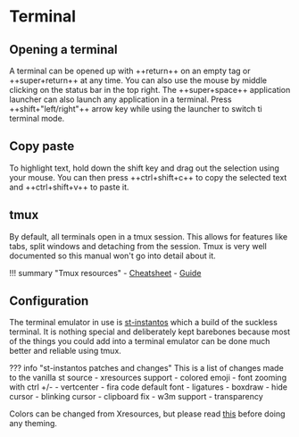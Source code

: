 # Terminal

## Opening a terminal

A terminal can be opened up with ++return++ on an empty tag or ++super+return++
at any time. You can also use the mouse by middle clicking on the status bar in
the top right. The ++super+space++ application launcher can also launch any
application in a terminal. Press ++shift+"left/right"++ arrow key while using the
launcher to switch ti terminal mode.

## Copy paste

To highlight text, hold down the shift key and drag out the selection using
your mouse. You can then press ++ctrl+shift+c++ to copy the selected text and
++ctrl+shift+v++ to paste it.

## tmux

By default, all terminals open in a tmux session. This allows for features
like tabs, split windows and detaching from the session. Tmux is very well
documented so this manual won't go into detail about it.

!!! summary "Tmux resources"
    - [Cheatsheet](https://tmuxcheatsheet.com/)
    - [Guide](https://github.com/tmux/tmux/wiki/Getting-Started)

## Configuration

The terminal emulator in use is
[st-instantos](https://github.com/instantOS/st-instantos/) which a build of the
suckless terminal. It is nothing special and deliberately kept barebones
because most of the things you could add into a terminal emulator can be done
much better and reliable using tmux.

??? info "st-instantos patches and changes"
    This is a list of changes made to the vanilla st source
    - xresources support
    - colored emoji
    - font zooming with ctrl +/-
    - vertcenter
    - fira code default font
    - ligatures
    - boxdraw
    - hide cursor
    - blinking cursor
    - clipboard fix
    - w3m support
    - transparency

Colors can be changed from Xresources, but
please read [this](https://instantos.io/youtube/customize) before doing any
theming.

